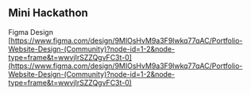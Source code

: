 

## Mini Hackathon


Figma Design [https://www.figma.com/design/9MIOsHvM9a3F9lwkq77qAC/Portfolio-Website-Design-(Community)?node-id=1-2&node-type=frame&t=wwvjIrSZZQgvFC3t-0](https://www.figma.com/design/9MIOsHvM9a3F9lwkq77qAC/Portfolio-Website-Design-(Community)?node-id=1-2&node-type=frame&t=wwvjIrSZZQgvFC3t-0) 

